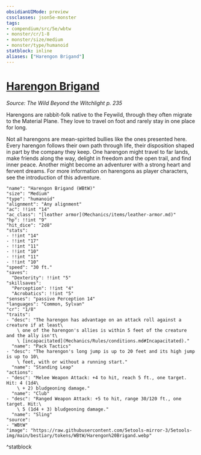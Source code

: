 ```yaml
---
obsidianUIMode: preview
cssclasses: json5e-monster
tags:
- compendium/src/5e/wbtw
- monster/cr/1-8
- monster/size/medium
- monster/type/humanoid
statblock: inline
aliases: ["Harengon Brigand"]
---
```

# [Harengon Brigand](Mechanics\bestiary\humanoid/harengon-brigand-wbtw.md)
*Source: The Wild Beyond the Witchlight p. 235*  

Harengons are rabbit-folk native to the Feywild, through they often migrate to the Material Plane. They love to travel on foot and rarely stay in one place for long.

Not all harengons are mean-spirited bullies like the ones presented here. Every harengon follows their own path through life, their disposition shaped in part by the company they keep. One harengon might travel to far lands, make friends along the way, delight in freedom and the open trail, and find inner peace. Another might become an adventurer with a strong heart and fervent dreams. For more information on harengons as player characters, see the introduction of this adventure.

```statblock
"name": "Harengon Brigand (WBtW)"
"size": "Medium"
"type": "humanoid"
"alignment": "Any alignment"
"ac": !!int "14"
"ac_class": "[leather armor](Mechanics/items/leather-armor.md)"
"hp": !!int "9"
"hit_dice": "2d8"
"stats":
- !!int "14"
- !!int "17"
- !!int "11"
- !!int "10"
- !!int "11"
- !!int "10"
"speed": "30 ft."
"saves":
  "Dexterity": !!int "5"
"skillsaves":
  "Perception": !!int "4"
  "Acrobatics": !!int "5"
"senses": "passive Perception 14"
"languages": "Common, Sylvan"
"cr": "1/8"
"traits":
- "desc": "The harengon has advantage on an attack roll against a creature if at least\
    \ one of the harengon's allies is within 5 feet of the creature and the ally isn't\
    \ [incapacitated](Mechanics/Rules/conditions.md#Incapacitated)."
  "name": "Pack Tactics"
- "desc": "The harengon's long jump is up to 20 feet and its high jump is up to 10\
    \ feet, with or without a running start."
  "name": "Standing Leap"
"actions":
- "desc": "Melee Weapon Attack: +4 to hit, reach 5 ft., one target. Hit: 4 (1d4\
    \ + 2) bludgeoning damage."
  "name": "Club"
- "desc": "Ranged Weapon Attack: +5 to hit, range 30/120 ft., one target. Hit:\
    \ 5 (1d4 + 3) bludgeoning damage."
  "name": "Sling"
"source":
- "WBtW"
"image": "https://raw.githubusercontent.com/5etools-mirror-3/5etools-img/main/bestiary/tokens/WBtW/Harengon%20Brigand.webp"
```
^statblock